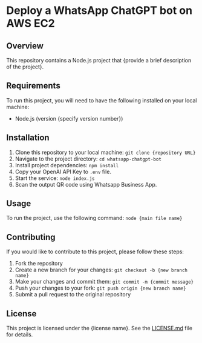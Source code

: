 # Deploy a WhatsApp ChatGPT bot on AWS EC2

## Overview

This repository contains a Node.js project that {provide a brief description of the project}.

## Requirements

To run this project, you will need to have the following installed on your local machine:

- Node.js (version {specify version number})

## Installation

1. Clone this repository to your local machine: `git clone {repository URL}`
2. Navigate to the project directory: `cd whatsapp-chatgpt-bot`
3. Install project dependencies: `npm install`
4. Copy your OpenAI API Key to `.env` file.
5. Start the service: `node index.js`
6. Scan the output QR code using Whatsapp Business App.

## Usage

To run the project, use the following command: `node {main file name}`

## Contributing

If you would like to contribute to this project, please follow these steps:

1. Fork the repository
2. Create a new branch for your changes: `git checkout -b {new branch name}`
3. Make your changes and commit them: `git commit -m {commit message}`
4. Push your changes to your fork: `git push origin {new branch name}`
5. Submit a pull request to the original repository

## License

This project is licensed under the {license name}. See the [LICENSE.md](notion://www.notion.so/LICENSE.md) file for details.
